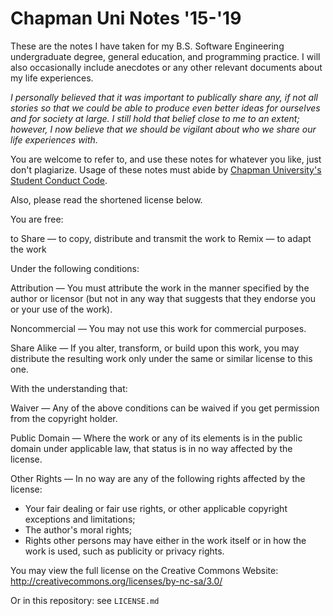 # Chapman Uni Notes '15-'19

These are the notes I have taken for my B.S. Software Engineering undergraduate degree, general education, and programming practice. I will also occasionally include anecdotes or any other relevant documents about my life experiences.

*I personally believed that it was important to publically share any, if not all stories so that we could be able to produce even better ideas for ourselves and for society at large. I still hold that belief close to me to an extent; however, I now believe that we should be vigilant about who we share our life experiences with.*

You are welcome to refer to, and use these notes for whatever you like, just don't plagiarize. Usage of these notes must abide by [Chapman University's Student Conduct Code](https://www.chapman.edu/students/policies-forms/student-conduct/_files/pdfs/student-conduct-code-master.pdf).

Also, please read the shortened license below.

You are free:

to Share — to copy, distribute and transmit the work
to Remix — to adapt the work

Under the following conditions:

Attribution —  You must attribute the work in the manner specified by the author or licensor (but not in any way that suggests that they endorse you or your use of the work).

Noncommercial — You may not use this work for commercial purposes.

Share Alike — If you alter, transform, or build upon this work, you may distribute the resulting work only under the same or similar license to this one.

With the understanding that:

Waiver — Any of the above conditions can be waived if you get permission from the copyright holder.

Public Domain — Where the work or any of its elements is in the public domain under applicable law, that status is in no way affected by the license.

Other Rights — In no way are any of the following rights affected by the license:
- Your fair dealing or fair use rights, or other applicable copyright exceptions and limitations;
- The author's moral rights;
- Rights other persons may have either in the work itself or in how the work is used, such as publicity or privacy rights.

You may view the full license on the Creative Commons Website: http://creativecommons.org/licenses/by-nc-sa/3.0/

Or in this repository: see ```LICENSE.md```
